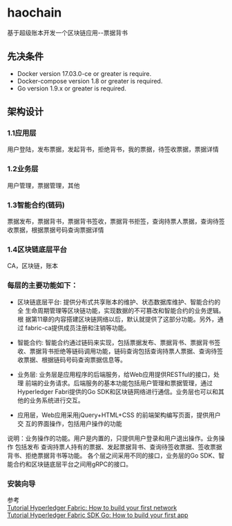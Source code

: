 # haochain
基于超级账本开发一个区块链应用--票据背书



## 先决条件

- Docker version 17.03.0-ce or greater is require.
- Docker-compose version 1.8 or greater is required.
- Go version 1.9.x or greater is required.  


## 架构设计


### 1.1应用层
用户登陆，发布票据，发起背书，拒绝背书，我的票据，待签收票据，票据详情

### 1.2业务层
用户管理，票据管理，其他

### 1.3智能合约(链码)
票据发布，票据背书，票据背书签收，票据背书拒签，查询持票人票据，查询待签收票据，根据票据号码查询票据详情

### 1.4区块链底层平台
CA，区块链，账本


### 每层的主要功能如下：

- 区块链底层平台: 提供分布式共享账本的维护、状态数据库维护、智能合约的全 生命周期管理等区块链功能，实现数据的不可篡改和智能合约的业务逻辑。根 据第11章的内容搭建区块链网络以后，默认就提供了这部分功能。另外，通过 fabric-ca提供成员注册和注销等功能。

- 智能合约: 智能合约通过链码来实现，包括票据发布、票据背书、票据背书签 收、票据背书拒绝等链码调用功能，链码查询包括查询持票人票据、查询待签 收票据、根据链码号码查询票据信息等。

- 业务层: 业务层是应用程序的后端服务，给Web应用提供RESTful的接口，处理 前端的业务请求。后端服务的基本功能包括用户管理和票据管理，通过 Hyperledger Fabri提供的Go SDK和区块链网络进行通信。业务层也可以和其 他的业务系统进行交互。

- 应用层，Web应用采用jQuery+HTML+CSS 的前端架构编写页面，提供用户交 互的界面操作，包括用户操作的功能

说明：业务操作的功能。用户是内置的，只提供用户登录和用户退出操作。业务操作 包括发布 查询持票人持有的票据、发起票据背书、查询待签收票据、签收票据 背书、拒绝票据背书等功能。 各个层之间采用不同的接口，业务层的Go SDK、智能合约和区块链底层平台之间用gRPC的接口。


### 安装向导

参考<br/>
[Tutorial Hyperledger Fabric: How to build your first network](https://chainhero.io/2018/04/tutorial-hyperledger-fabric-how-to-build-your-first-network/)<br/>
[Tutorial Hyperledger Fabric SDK Go: How to build your first app](https://chainhero.io/2018/06/tutorial-build-blockchain-app-v1-1-0/)






 

